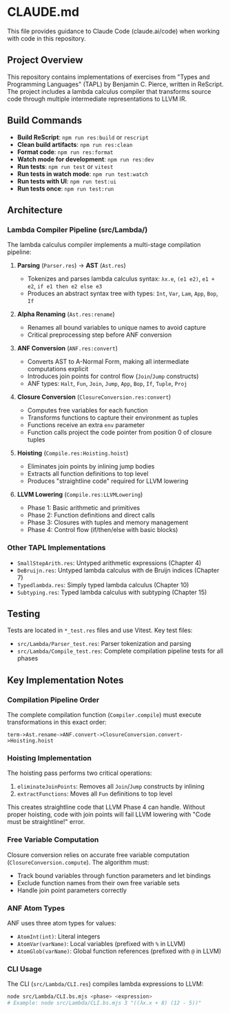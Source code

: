 # CLAUDE.md

This file provides guidance to Claude Code (claude.ai/code) when working with code in this repository.

## Project Overview

This repository contains implementations of exercises from "Types and Programming Languages" (TAPL) by Benjamin C. Pierce, written in ReScript. The project includes a lambda calculus compiler that transforms source code through multiple intermediate representations to LLVM IR.

## Build Commands

- **Build ReScript**: `npm run res:build` or `rescript`
- **Clean build artifacts**: `npm run res:clean`
- **Format code**: `npm run res:format`
- **Watch mode for development**: `npm run res:dev`
- **Run tests**: `npm run test` or `vitest`
- **Run tests in watch mode**: `npm run test:watch`
- **Run tests with UI**: `npm run test:ui`
- **Run tests once**: `npm run test:run`

## Architecture

### Lambda Compiler Pipeline (src/Lambda/)

The lambda calculus compiler implements a multi-stage compilation pipeline:

1. **Parsing** (`Parser.res`) → **AST** (`Ast.res`)
   - Tokenizes and parses lambda calculus syntax: `λx.e`, `(e1 e2)`, `e1 + e2`, `if e1 then e2 else e3`
   - Produces an abstract syntax tree with types: `Int`, `Var`, `Lam`, `App`, `Bop`, `If`

2. **Alpha Renaming** (`Ast.res:rename`)
   - Renames all bound variables to unique names to avoid capture
   - Critical preprocessing step before ANF conversion

3. **ANF Conversion** (`ANF.res:convert`)
   - Converts AST to A-Normal Form, making all intermediate computations explicit
   - Introduces join points for control flow (`Join`/`Jump` constructs)
   - ANF types: `Halt`, `Fun`, `Join`, `Jump`, `App`, `Bop`, `If`, `Tuple`, `Proj`

4. **Closure Conversion** (`ClosureConversion.res:convert`)
   - Computes free variables for each function
   - Transforms functions to capture their environment as tuples
   - Functions receive an extra `env` parameter
   - Function calls project the code pointer from position 0 of closure tuples

5. **Hoisting** (`Compile.res:Hoisting.hoist`)
   - Eliminates join points by inlining jump bodies
   - Extracts all function definitions to top level
   - Produces "straightline code" required for LLVM lowering

6. **LLVM Lowering** (`Compile.res:LLVMLowering`)
   - Phase 1: Basic arithmetic and primitives
   - Phase 2: Function definitions and direct calls
   - Phase 3: Closures with tuples and memory management
   - Phase 4: Control flow (if/then/else with basic blocks)

### Other TAPL Implementations

- `SmallStepArith.res`: Untyped arithmetic expressions (Chapter 4)
- `DeBruijn.res`: Untyped lambda calculus with de Bruijn indices (Chapter 7)
- `Typedlambda.res`: Simply typed lambda calculus (Chapter 10)
- `Subtyping.res`: Typed lambda calculus with subtyping (Chapter 15)

## Testing

Tests are located in `*_test.res` files and use Vitest. Key test files:

- `src/Lambda/Parser_test.res`: Parser tokenization and parsing
- `src/Lambda/Compile_test.res`: Complete compilation pipeline tests for all phases

## Key Implementation Notes

### Compilation Pipeline Order

The complete compilation function (`Compiler.compile`) must execute transformations in this exact order:

```rescript
term->Ast.rename->ANF.convert->ClosureConversion.convert->Hoisting.hoist
```

### Hoisting Implementation

The hoisting pass performs two critical operations:
1. `eliminateJoinPoints`: Removes all `Join`/`Jump` constructs by inlining
2. `extractFunctions`: Moves all `Fun` definitions to top level

This creates straightline code that LLVM Phase 4 can handle. Without proper hoisting, code with join points will fail LLVM lowering with "Code must be straightline!" error.

### Free Variable Computation

Closure conversion relies on accurate free variable computation (`ClosureConversion.compute`). The algorithm must:
- Track bound variables through function parameters and let bindings
- Exclude function names from their own free variable sets
- Handle join point parameters correctly

### ANF Atom Types

ANF uses three atom types for values:
- `AtomInt(int)`: Literal integers
- `AtomVar(varName)`: Local variables (prefixed with `%` in LLVM)
- `AtomGlob(varName)`: Global function references (prefixed with `@` in LLVM)

### CLI Usage

The CLI (`src/Lambda/CLI.res`) compiles lambda expressions to LLVM:

```bash
node src/Lambda/CLI.bs.mjs <phase> <expression>
# Example: node src/Lambda/CLI.bs.mjs 3 "((λx.x + 8) (12 - 5))"
```
